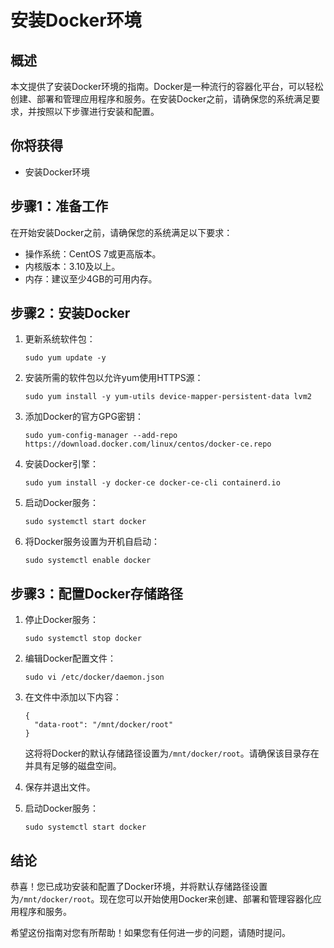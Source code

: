 # 安装Docker环境

## 概述
本文提供了安装Docker环境的指南。Docker是一种流行的容器化平台，可以轻松创建、部署和管理应用程序和服务。在安装Docker之前，请确保您的系统满足要求，并按照以下步骤进行安装和配置。

## 你将获得
- 安装Docker环境

## 步骤1：准备工作
在开始安装Docker之前，请确保您的系统满足以下要求：
- 操作系统：CentOS 7或更高版本。
- 内核版本：3.10及以上。
- 内存：建议至少4GB的可用内存。

## 步骤2：安装Docker
1. 更新系统软件包：
   ```
   sudo yum update -y
   ```

2. 安装所需的软件包以允许yum使用HTTPS源：
   ```
   sudo yum install -y yum-utils device-mapper-persistent-data lvm2
   ```

3. 添加Docker的官方GPG密钥：
   ```
   sudo yum-config-manager --add-repo https://download.docker.com/linux/centos/docker-ce.repo
   ```

4. 安装Docker引擎：
   ```
   sudo yum install -y docker-ce docker-ce-cli containerd.io
   ```

5. 启动Docker服务：
   ```
   sudo systemctl start docker
   ```

6. 将Docker服务设置为开机自启动：
   ```
   sudo systemctl enable docker
   ```

## 步骤3：配置Docker存储路径
1. 停止Docker服务：
   ```
   sudo systemctl stop docker
   ```

2. 编辑Docker配置文件：
   ```
   sudo vi /etc/docker/daemon.json
   ```

3. 在文件中添加以下内容：
   ```
   {
     "data-root": "/mnt/docker/root"
   }
   ```

   这将将Docker的默认存储路径设置为`/mnt/docker/root`。请确保该目录存在并具有足够的磁盘空间。

4. 保存并退出文件。

5. 启动Docker服务：
   ```
   sudo systemctl start docker
   ```

## 结论
恭喜！您已成功安装和配置了Docker环境，并将默认存储路径设置为`/mnt/docker/root`。现在您可以开始使用Docker来创建、部署和管理容器化应用程序和服务。

希望这份指南对您有所帮助！如果您有任何进一步的问题，请随时提问。